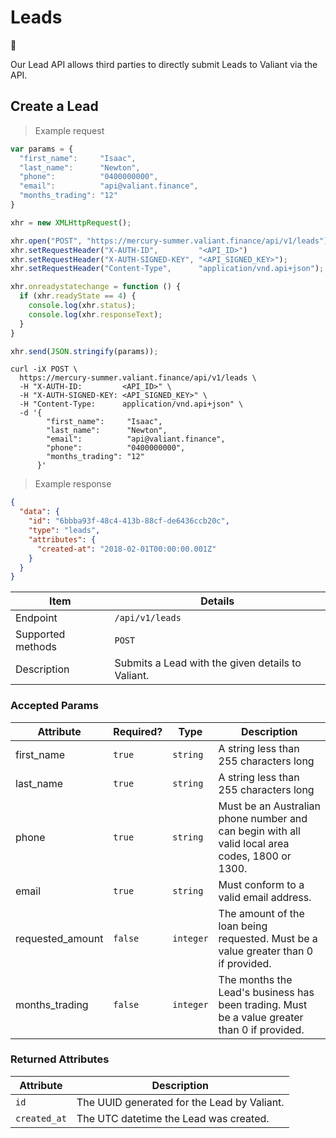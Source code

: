 # Leads

🏅

Our Lead API allows third parties to directly submit Leads to Valiant via the API.

## Create a Lead

> Example request

```javascript
var params = {
  "first_name":     "Isaac",
  "last_name":      "Newton",
  "phone":          "0400000000",
  "email":          "api@valiant.finance",
  "months_trading": "12"
}

xhr = new XMLHttpRequest();

xhr.open("POST", "https://mercury-summer.valiant.finance/api/v1/leads");
xhr.setRequestHeader("X-AUTH-ID",         "<API_ID>")
xhr.setRequestHeader("X-AUTH-SIGNED-KEY", "<API_SIGNED_KEY>");
xhr.setRequestHeader("Content-Type",      "application/vnd.api+json");

xhr.onreadystatechange = function () {
  if (xhr.readyState == 4) {
    console.log(xhr.status);
    console.log(xhr.responseText);
  }
}

xhr.send(JSON.stringify(params));
```

```shell
curl -iX POST \
  https://mercury-summer.valiant.finance/api/v1/leads \
  -H "X-AUTH-ID:         <API_ID>" \
  -H "X-AUTH-SIGNED-KEY: <API_SIGNED_KEY>" \
  -H "Content-Type:      application/vnd.api+json" \
  -d '{
        "first_name":     "Isaac",
        "last_name":      "Newton",
        "email":          "api@valiant.finance",
        "phone":          "0400000000",
        "months_trading": "12"
      }'
```

> Example response

```json
{
  "data": {
    "id": "6bbba93f-48c4-413b-88cf-de6436ccb20c",
    "type": "leads",
    "attributes": {
      "created-at": "2018-02-01T00:00:00.001Z"
    }
  }
}
```

| Item              | Details                                             |
| ----------------- | --------------------------------------------------- |
| Endpoint          | `/api/v1/leads`                                     |
| Supported methods | `POST`                                              |
| Description       | Submits a Lead with the given details to Valiant.   |

### Accepted Params

| Attribute        | Required? | Type      | Description                            |
| ---------------- | --------- | --------- | -------------------------------------- |
| first_name       | `true`    | `string`  | A string less than 255 characters long |
| last_name        | `true`    | `string`  | A string less than 255 characters long |
| phone            | `true`    | `string`  | Must be an Australian phone number and can begin with all valid local area codes, 1800 or 1300. |
| email            | `true`    | `string`  | Must conform to a valid email address. |
| requested_amount | `false`   | `integer` | The amount of the loan being requested. Must be a value greater than 0 if provided.	|
| months_trading   | `false`   | `integer` | The months the Lead's business has been trading. Must be a value greater than 0 if provided. |

### Returned Attributes

| Attribute    | Description                                 |
| ------------ | ------------------------------------------- |
| `id`         | The UUID generated for the Lead by Valiant. |
| `created_at` | The UTC datetime the Lead was created.      |
